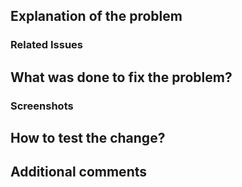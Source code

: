 ## Explanation of the problem

<!-- Describe what is being modified or provide an associated task ID. -->
<!-- Specify the module involved -->

### Related Issues

<!-- Link to the issue (EJ: Jira) -->

## What was done to fix the problem?

<!-- High level explanation of how the problem was solved -->

### Screenshots

<!-- Include before and after screenshots to verify how the change was tested -->

## How to test the change?

<!-- Description of the steps to test this change.
EX: See README.md to run the application
Test with postman the endpoint myapi.com/api/endpoint -->

## Additional comments
